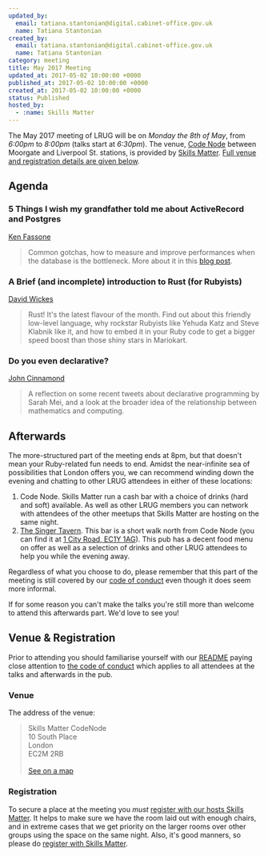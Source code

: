 ```yaml
---
updated_by:
  email: tatiana.stantonian@digital.cabinet-office.gov.uk
  name: Tatiana Stantonian
created_by:
  email: tatiana.stantonian@digital.cabinet-office.gov.uk
  name: Tatiana Stantonian
category: meeting
title: May 2017 Meeting
updated_at: 2017-05-02 10:00:00 +0000
published_at: 2017-05-02 10:00:00 +0000
created_at: 2017-05-02 10:00:00 +0000
status: Published
hosted_by:
  - :name: Skills Matter
---
```


The May 2017 meeting of LRUG will be on *Monday the 8th of May*,
from _6:00pm_ to _8:00pm_ (talks start at _6:30pm_).  The venue, [Code
Node](https://skillsmatter.com/locations/264-skills-matter-codenode) between
Moorgate and Liverpool St. stations, is provided by [Skills
Matter](http://www.skillsmatter.com).  [Full venue and registration details are
given below](#may17registration).

## Agenda

### 5 Things I wish my grandfather told me about ActiveRecord and Postgres

[Ken Fassone](https://twitter.com/nexusventuri)

> Common gotchas, how to measure and improve performances when the database is
> the bottleneck. More about it in this [blog post](https://medium.com/carwow-product-engineering/5-things-i-wish-my-grandfather-told-me-about-activerecord-and-postgres-93416faa09e7).


### A Brief (and incomplete) introduction to Rust (for Rubyists)

[David Wickes](https://twitter.com/gypsydave5)

> Rust! It's the latest flavour of the month. Find out about this friendly
> low-level language, why rockstar Rubyists like Yehuda Katz and Steve Klabnik
> like it, and how to embed it in your Ruby code to get a bigger speed boost
> than those shiny stars in Mariokart.


### Do you even declarative?

[John Cinnamond](https://twitter.com/jcinnamond)

> A reflection on some recent tweets about declarative programming by Sarah Mei,
> and a look at the broader idea of the relationship between mathematics and
> computing.

## Afterwards

The more-structured part of the meeting ends at 8pm, but that doesn't mean your
Ruby-related fun needs to end.  Amidst the near-infinite sea of possibilities
that London offers you, we can recommend winding down the evening and chatting
to other LRUG attendees in either of these locations:

1. Code Node.  Skills Matter run a cash bar with a
   choice of drinks (hard and soft) available.  As well as other LRUG members
   you can network with attendees of the other meetups that Skills Matter are
   hosting on the same night.
2. [The Singer Tavern](http://singertavern.com/).  This bar is a short walk
   north from Code Node (you can find it at [1 City Road, EC1Y
   1AG](https://goo.gl/maps/w9kPu)).  This pub has a decent food menu on offer
   as well as a selection of drinks and other LRUG attendees to help you
   while the evening away.

Regardless of what you choose to do, please remember that this part of the
meeting is still covered by our [code of
conduct](http://readme.lrug.org/#code-of-conduct) even though it does seem more
informal.

If for some reason you can't make the talks you're still more than welcome to
attend this afterwards part.  We'd love to see you!

Venue & Registration <a name="may17registration">&nbsp;</a>
-----------------------------------------------------------

Prior to attending you should familiarise yourself with our
[README](http://readme.lrug.org/) paying close attention to [the code of
conduct](http://readme.lrug.org/#code-of-conduct) which applies to
all attendees at the talks and afterwards in the pub.

### Venue

The address of the venue:

> Skills Matter CodeNode<br/>10 South Place<br/>London<br/>EC2M 2RB<br/><br/>[See on a map](https://goo.gl/maps/ONJT4)

### Registration

To secure a place at the meeting you *must* [register with our hosts
Skills Matter][skills-matter-event].  It helps to
make sure we have the room laid out with enough chairs, and in extreme cases
that we get priority on the larger rooms over other groups using the space on
the same night.  Also, it's good manners, so please do [register with Skills
Matter][skills-matter-event].


[skills-matter-event]: https://skillsmatter.com/meetups/9528-london-ruby-may-meetup
